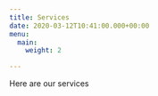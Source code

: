 ```yaml
---
title: Services
date: 2020-03-12T10:41:00.000+00:00
menu:
  main:
    weight: 2

---
```

Here are our services